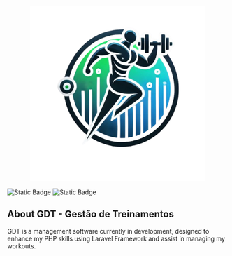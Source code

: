 <p align="center"><a href="https://laravel.com" target="_blank"><img src="public/logo-GDT-sem-fundo.png" width="400" alt="Laravel Logo"></a></p>

![Static Badge](https://img.shields.io/badge/Learning-PHP-blue) ![Static Badge](https://img.shields.io/badge/Learning-Laravel-red)

## About GDT - Gestão de Treinamentos

GDT is a management software currently in development, designed to enhance my PHP skills using Laravel Framework and assist in managing my workouts.

